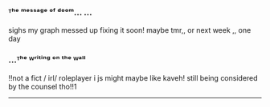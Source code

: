 ### ᵀʰᵉ ᵐᵉˢˢᵃᵍᵉ ᵒᶠ ᵈᵒᵒᵐ... ...

sighs my graph messed up fixing it soon! maybe tmr,, or next week ,, one day

### ...ᵀʰᵉ ᵂʳⁱᵗⁱⁿᵍ ᵒⁿ ᵗʰᵉ ᵂᵃˡˡ

 
 !!not a fict / irl/ roleplayer i js might maybe like kaveh! still being considered by the counsel tho!!1

---

